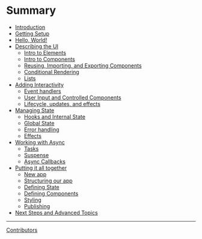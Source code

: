 # Summary

- [Introduction](README.md)
- [Getting Setup](setup.md)
- [Hello, World!](hello_world.md)
- [Describing the UI](concepts/00-index.md)
  - [Intro to Elements](concepts/vnodes.md)
  - [Intro to Components](concepts/components.md)
  - [Reusing, Importing, and Exporting Components](concepts/exporting_components.md)
  - [Conditional Rendering](concepts/conditional_rendering.md)
  - [Lists](concepts/lists.md)
- [Adding Interactivity](concepts/interactivity.md)
  - [Event handlers](concepts/event_handlers.md)
  - [User Input and Controlled Components](concepts/errorhandling.md)
  - [Lifecycle, updates, and effects](concepts/lifecycles.md)
- [Managing State](concepts/managing_state.md)
  - [Hooks and Internal State](concepts/hooks.md)
  - [Global State](concepts/sharedstate.md)
  - [Error handling](concepts/errorhandling.md)
  - [Effects](concepts/effects.md)
- [Working with Async](concepts/async.md)
  - [Tasks](concepts/asynctasks.md)
  - [Suspense](concepts/suspense.md)
  - [Async Callbacks](concepts/asynccallbacks.md)
- [Putting it all together](tutorial/index.md)
  - [New app](tutorial/new_app.md)
  - [Structuring our app](tutorial/structure.md)
  - [Defining State](tutorial/state.md)
  - [Defining Components](tutorial/components.md)
  - [Styling](tutorial/styling.md)
  - [Publishing](tutorial/publishing.md)
- [Next Steps and Advanced Topics](final/index.md)
<!-- - [Topics in Depth](depth/topics.md)
  - [RSX](depth/rsx.md)
  - [Components](depth/components.md)
  - [Props](depth/props.md)
  - [Memoization](depth/memoization.md)
  - [Performance](depth/performance.md)
  - [Testing](depth/testing.md)
- [Advanced Guides](tutorial/advanced_guides.md)
  - [Memoization](concepts/memoization.md)
  - [RSX in Depth](concepts/rsx_in_depth.md)
  - [Building Elements with NodeFactory](concepts/rsx.md)
  - [Custom Elements](concepts/custom_elements.md)
  - [Custom Renderer](concepts/custom_renderer.md)
  - [Server-side components](concepts/server_side_components.md)
  - [Bundling and Distributing](concepts/bundline.md)
- [Web]()
  - [Getting Started]()
  - [Down-casting Nodes]()
  - [Wrapping Web APIs]()
- [SSR]()
  - [Wrapping Web APIs]()
- [Desktop]()
  - [Wrapping Web APIs]()
- [Mobile]()
  - [Wrapping Web APIs]()
- [Reference Guide]()
  - [Anti-patterns]()
  - [Children]()
  - [Conditional Rendering]()
  - [Controlled Inputs]()
  - [Custom Elements]()
  - [Empty Components]()
  - [Error Handling]()
  - [Fragments]()
  - [Global CSS]()
  - [Inline Styles]()
  - [Iterators]()
  - [Listeners]()
  - [Memoization]()
  - [Node Refs]()
  - [Spread Pattern]()
  - [State Management]()
  - [Suspense]()
  - [task]()
  - [Testing]() -->

-----------

[Contributors](misc/contributors.md)
